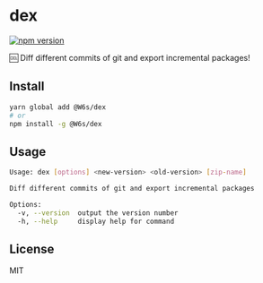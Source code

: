 # dex 

[![npm version](https://badge.fury.io/js/%40w6s%2Fdex.svg)](https://badge.fury.io/js/%40w6s%2Fdex)

🆒 Diff different commits of git and export incremental packages!

## Install

```bash
yarn global add @W6s/dex
# or
npm install -g @W6s/dex
```

## Usage

```bash
Usage: dex [options] <new-version> <old-version> [zip-name]

Diff different commits of git and export incremental packages

Options:
  -v, --version  output the version number
  -h, --help     display help for command
```

## License

MIT